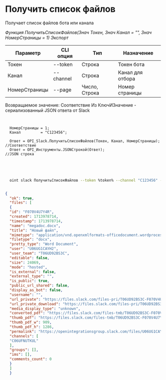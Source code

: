 ﻿---
sidebar_position: 1
---

# Получить список файлов
 Получает список файлов бота или канала


*Функция ПолучитьСписокФайлов(Знач Токен, Знач Канал = "", Знач НомерСтраницы = 1) Экспорт*

  | Параметр | CLI опция | Тип | Назначение |
  |-|-|-|-|
  | Токен | --token | Строка | Токен бота |
  | Канал | --channel | Строка | Канал для отбора |
  | НомерСтраницы | --page | Число, Строка | Номер страницы |

  
  Возвращаемое значение:   Соответствие Из КлючИЗначение - сериализованный JSON ответа от Slack

```bsl title="Пример кода"
	
  
  НомерСтраницы = 1;
  Канал         = "C123456";
  
  Ответ = OPI_Slack.ПолучитьСписокФайлов(Токен, Канал, НомерСтраницы); //Соответствие
  Ответ = OPI_Инструменты.JSONСтрокой(Ответ);                          //JSON строка
  

	
```

```sh title="Пример команды CLI"
    
  oint slack ПолучитьСписокФайлов --token %token% --channel "C123456" --page "1"

```


```json title="Результат"

{
  "ok": true,
  "files": [
  {
  "id": "F070V4U7Y4R",
  "created": 1713978714,
  "timestamp": 1713978714,
  "name": "megadoc.docx",
  "title": "Новый файл",
  "mimetype": "application/vnd.openxmlformats-officedocument.wordprocessingml.document",
  "filetype": "docx",
  "pretty_type": "Word Document",
  "user": "U06UG1CAYH2",
  "user_team": "T06UD92BS3C",
  "editable": false,
  "size": 24069,
  "mode": "hosted",
  "is_external": false,
  "external_type": "",
  "is_public": true,
  "public_url_shared": false,
  "display_as_bot": false,
  "username": "",
  "url_private": "https://files.slack.com/files-pri/T06UD92BS3C-F070V4U7Y4R/megadoc.docx",
  "url_private_download": "https://files.slack.com/files-pri/T06UD92BS3C-F070V4U7Y4R/download/megadoc.docx",
  "media_display_type": "unknown",
  "converted_pdf": "https://files.slack.com/files-tmb/T06UD92BS3C-F070V4U7Y4R-417b34221e/megadoc_converted.pdf",
  "thumb_pdf": "https://files.slack.com/files-tmb/T06UD92BS3C-F070V4U7Y4R-417b34221e/megadoc_thumb_pdf.png",
  "thumb_pdf_w": 909,
  "thumb_pdf_h": 1286,
  "permalink": "https://openintegrationsgroup.slack.com/files/U06UG1CAYH2/F070V4U7Y4R/megadoc.docx",
  "channels": [
  "C06UFNUTKUL"
  ],
  "groups": [],
  "ims": [],
  "comments_count": 0
  }
  ]
  }

```
